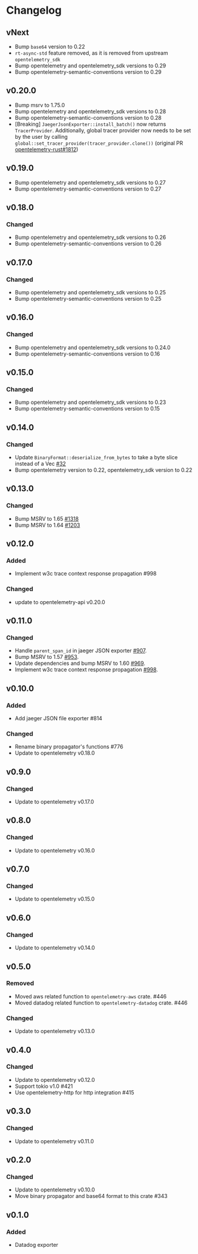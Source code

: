 # Changelog

## vNext

- Bump `base64` version to 0.22
- `rt-async-std` feature removed, as it is removed from upstream `opentelemetry_sdk`
- Bump opentelemetry and opentelemetry_sdk versions to 0.29
- Bump opentelemetry-semantic-conventions version to 0.29

## v0.20.0

- Bump msrv to 1.75.0
- Bump opentelemetry and opentelemetry_sdk versions to 0.28
- Bump opentelemetry-semantic-conventions version to 0.28
- [Breaking] `JaegerJsonExporter::install_batch()` now returns `TracerProvider`.
  Additionally, global tracer provider now needs to be set by the user by calling `global::set_tracer_provider(tracer_provider.clone())` (original PR [opentelemetry-rust#1812](https://github.com/open-telemetry/opentelemetry-rust/pull/1812))

## v0.19.0

- Bump opentelemetry and opentelemetry_sdk versions to 0.27
- Bump opentelemetry-semantic-conventions version to 0.27

## v0.18.0

### Changed

- Bump opentelemetry and opentelemetry_sdk versions to 0.26
- Bump opentelemetry-semantic-conventions version to 0.26

## v0.17.0

### Changed

- Bump opentelemetry and opentelemetry_sdk versions to 0.25
- Bump opentelemetry-semantic-conventions version to 0.25

## v0.16.0 

### Changed

- Bump opentelemetry and opentelemetry_sdk versions to 0.24.0
- Bump opentelemetry-semantic-conventions version to 0.16

## v0.15.0

### Changed

- Bump opentelemetry and opentelemetry_sdk versions to 0.23
- Bump opentelemetry-semantic-conventions version to 0.15

## v0.14.0

### Changed

- Update `BinaryFormat::deserialize_from_bytes` to take a byte slice instead of a Vec [#32](https://github.com/open-telemetry/opentelemetry-rust-contrib/pull/32)
- Bump opentelemetry version to 0.22, opentelemetry_sdk version to 0.22

## v0.13.0

### Changed

- Bump MSRV to 1.65 [#1318](https://github.com/open-telemetry/opentelemetry-rust/pull/1318)
- Bump MSRV to 1.64 [#1203](https://github.com/open-telemetry/opentelemetry-rust/pull/1203)

## v0.12.0

### Added

-  Implement w3c trace context response propagation #998

### Changed

- update to opentelemetry-api v0.20.0

## v0.11.0

### Changed
- Handle `parent_span_id` in jaeger JSON exporter [#907](https://github.com/open-telemetry/opentelemetry-rust/pull/907).
- Bump MSRV to 1.57 [#953](https://github.com/open-telemetry/opentelemetry-rust/pull/953).
- Update dependencies and bump MSRV to 1.60 [#969](https://github.com/open-telemetry/opentelemetry-rust/pull/969).
- Implement w3c trace context response propagation [#998](https://github.com/open-telemetry/opentelemetry-rust/pull/998).

## v0.10.0

### Added

- Add jaeger JSON file exporter #814

### Changed

- Rename binary propagator's functions #776
- Update to opentelemetry v0.18.0

## v0.9.0

### Changed

- Update to opentelemetry v0.17.0

## v0.8.0

### Changed

- Update to opentelemetry v0.16.0

## v0.7.0

### Changed

- Update to opentelemetry v0.15.0

## v0.6.0

### Changed

- Update to opentelemetry v0.14.0

## v0.5.0

### Removed
- Moved aws related function to `opentelemetry-aws` crate. #446
- Moved datadog related function to `opentelemetry-datadog` crate. #446

### Changed

- Update to opentelemetry v0.13.0

## v0.4.0

### Changed

- Update to opentelemetry v0.12.0
- Support tokio v1.0 #421
- Use opentelemetry-http for http integration #415

## v0.3.0

### Changed

- Update to opentelemetry v0.11.0

## v0.2.0

### Changed

- Update to opentelemetry v0.10.0
- Move binary propagator and base64 format to this crate #343

## v0.1.0

### Added

- Datadog exporter
